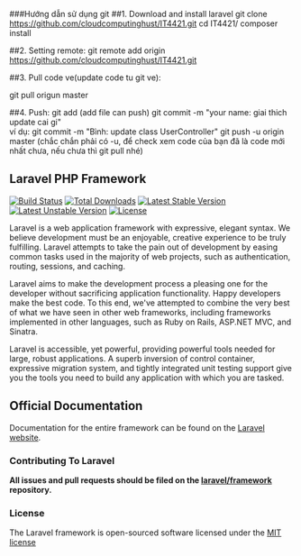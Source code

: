 ###Hướng dẫn sử dụng git
##1. Download and install laravel
git clone https://github.com/cloudcomputinghust/IT4421.git
cd IT4421/
composer install

##2. Setting remote:
git remote add origin https://github.com/cloudcomputinghust/IT4421.git


##3. Pull code ve(update code tu git ve):

git pull origun master

##4. Push:
git add 		(add file can push)
git commit -m "your name: giai thich update cai gi"         
ví dụ: git commit -m "Bình: update class UserController"
git push -u origin master            (chắc chắn phải có -u, để check xem code của bạn đã là code mới nhất chưa, nếu chưa thì git pull nhé)












































## Laravel PHP Framework

[![Build Status](https://travis-ci.org/laravel/framework.svg)](https://travis-ci.org/laravel/framework)
[![Total Downloads](https://poser.pugx.org/laravel/framework/downloads.svg)](https://packagist.org/packages/laravel/framework)
[![Latest Stable Version](https://poser.pugx.org/laravel/framework/v/stable.svg)](https://packagist.org/packages/laravel/framework)
[![Latest Unstable Version](https://poser.pugx.org/laravel/framework/v/unstable.svg)](https://packagist.org/packages/laravel/framework)
[![License](https://poser.pugx.org/laravel/framework/license.svg)](https://packagist.org/packages/laravel/framework)

Laravel is a web application framework with expressive, elegant syntax. We believe development must be an enjoyable, creative experience to be truly fulfilling. Laravel attempts to take the pain out of development by easing common tasks used in the majority of web projects, such as authentication, routing, sessions, and caching.

Laravel aims to make the development process a pleasing one for the developer without sacrificing application functionality. Happy developers make the best code. To this end, we've attempted to combine the very best of what we have seen in other web frameworks, including frameworks implemented in other languages, such as Ruby on Rails, ASP.NET MVC, and Sinatra.

Laravel is accessible, yet powerful, providing powerful tools needed for large, robust applications. A superb inversion of control container, expressive migration system, and tightly integrated unit testing support give you the tools you need to build any application with which you are tasked.

## Official Documentation

Documentation for the entire framework can be found on the [Laravel website](http://laravel.com/docs).

### Contributing To Laravel

**All issues and pull requests should be filed on the [laravel/framework](http://github.com/laravel/framework) repository.**

### License

The Laravel framework is open-sourced software licensed under the [MIT license](http://opensource.org/licenses/MIT)
